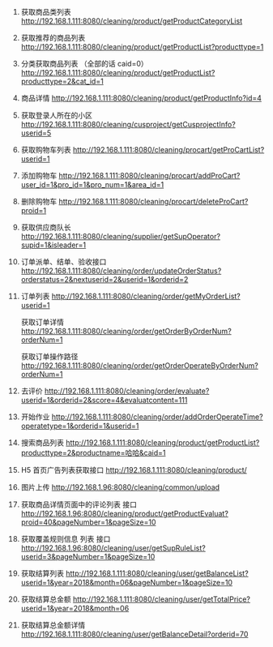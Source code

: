 1. 获取商品类列表
   http://192.168.1.111:8080/cleaning/product/getProductCategoryList

2. 获取推荐的商品列表
   http://192.168.1.111:8080/cleaning/product/getProductList?producttype=1

3. 分类获取商品列表 （全部的话 caid=0）
   http://192.168.1.111:8080/cleaning/product/getProductList?producttype=2&cat_id=1

4. 商品详情
   http://192.168.1.111:8080/cleaning/product/getProductInfo?id=4

5. 获取登录人所在的小区
   http://192.168.1.111:8080/cleaning/cusproject/getCusprojectInfo?userid=5

6. 获取购物车列表
   http://192.168.1.111:8080/cleaning/procart/getProCartList?userid=1

7. 添加购物车
   http://192.168.1.111:8080/cleaning/procart/addProCart?user_id=1&pro_id=1&pro_num=1&area_id=1

8. 删除购物车
   http://192.168.1.111:8080/cleaning/procart/deleteProCart?proid=1

9. 获取供应商队长
   http://192.168.1.111:8080/cleaning/supplier/getSupOperator?supid=1&isleader=1

10. 订单派单、结单、验收接口
    http://192.168.1.111:8080/cleaning/order/updateOrderStatus?orderstatus=2&nextuserid=2&userid=1&orderid=2

11. 订单列表
    http://192.168.1.111:8080/cleaning/order/getMyOrderList?userid=1

    获取订单详情
    http://192.168.1.111:8080/cleaning/order/getOrderByOrderNum?orderNum=1

    获取订单操作路径
    http://192.168.1.111:8080/cleaning/order/getOrderOperateByOrderNum?orderNum=1

12. 去评价
    http://192.168.1.111:8080/cleaning/order/evaluate?userid=1&orderid=2&score=4&evaluatcontent=111

13. 开始作业
    http://192.168.1.111:8080/cleaning/order/addOrderOperateTime?operatetype=1&orderid=1&userid=1

14. 搜索商品列表
    http://192.168.1.111:8080/cleaning/product/getProductList?producttype=2&productname=哈哈&caid=1

15. H5 首页广告列表获取接口
    http://192.168.1.111:8080/cleaning/product/

16. 图片上传
    http://192.168.1.96:8080/cleaning/common/upload

17. 获取商品详情页面中的评论列表 接口
    http://192.168.1.96:8080/cleaning/product/getProductEvaluat?proid=40&pageNumber=1&pageSize=10

18. 获取覆盖规则信息 列表 接口
    http://192.168.1.96:8080/cleaning/user/getSupRuleList?userid=3&pageNumber=1&pageSize=10

19. 获取结算列表
    http://192.168.1.111:8080/cleaning/user/getBalanceList?userid=1&year=2018&month=06&pageNumber=1&pageSize=10

20. 获取结算总金额
    http://192.168.1.111:8080/cleaning/user/getTotalPrice?userid=1&year=2018&month=06

21. 获取结算总金额详情
    http://192.168.1.111:8080/cleaning/user/getBalanceDetail?orderid=70
